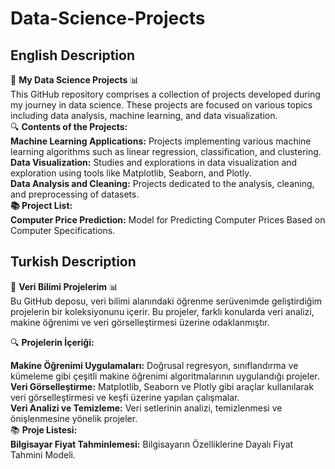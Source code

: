 # Data-Science-Projects

## English Description
🚀 **My Data Science Projects** 📊  
This GitHub repository comprises a collection of projects developed during my journey in data science. These projects are focused on various topics including data analysis, machine learning, and data visualization.  
🔍 **Contents of the Projects:**  
**Machine Learning Applications:** Projects implementing various machine learning algorithms such as linear regression, classification, and clustering.  
**Data Visualization:** Studies and explorations in data visualization and exploration using tools like Matplotlib, Seaborn, and Plotly.  
**Data Analysis and Cleaning:** Projects dedicated to the analysis, cleaning, and preprocessing of datasets.  
**📚 Project List:**  
**Computer Price Prediction:** Model for Predicting Computer Prices Based on Computer Specifications.

## Turkish Description
🚀 **Veri Bilimi Projelerim** 📊   
Bu GitHub deposu, veri bilimi alanındaki öğrenme serüvenimde geliştirdiğim projelerin bir koleksiyonunu içerir. Bu projeler, farklı konularda veri analizi, makine öğrenimi ve veri görselleştirmesi üzerine odaklanmıştır.  

🔍 **Projelerin İçeriği:**

**Makine Öğrenimi Uygulamaları:** Doğrusal regresyon, sınıflandırma ve kümeleme gibi çeşitli makine öğrenimi algoritmalarının uygulandığı projeler.  
**Veri Görselleştirme:** Matplotlib, Seaborn ve Plotly gibi araçlar kullanılarak veri görselleştirmesi ve keşfi üzerine yapılan çalışmalar.  
**Veri Analizi ve Temizleme:** Veri setlerinin analizi, temizlenmesi ve önişlenmesine yönelik projeler.  
📚 **Proje Listesi:**  
**Bilgisayar Fiyat Tahminlemesi:** Bilgisayarın Özelliklerine Dayalı Fiyat Tahmini Modeli.


